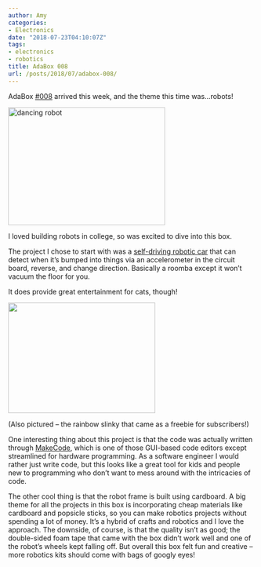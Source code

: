 ```yaml
---
author: Amy
categories:
- Electronics
date: "2018-07-23T04:10:07Z"
tags:
- electronics
- robotics
title: AdaBox 008
url: /posts/2018/07/adabox-008/
---
```


AdaBox <a href="https://learn.adafruit.com/adabox008/unboxing-adabox-008" target="_blank" rel="noopener">#008</a> arrived this week, and the theme this time was&#8230;robots!

<img class="alignnone size-medium" src="https://media.giphy.com/media/tczJoRU7XwBS8/giphy.gif" alt="dancing robot" width="320" height="240" />

I loved building robots in college, so was excited to dive into this box.

The project I chose to start with was a <a href="https://learn.adafruit.com/crickit-carnival-bumper-car-bot" target="_blank" rel="noopener">self-driving robotic car</a> that can detect when it&#8217;s bumped into things via an accelerometer in the circuit board, reverse, and change direction. Basically a roomba except it won&#8217;t vacuum the floor for you.

It does provide great entertainment for cats, though!

[<img class="alignnone size-medium wp-image-130" src="/wp-content/uploads/2018/07/IMG_20180722_183538-300x225.jpg" alt="" width="300" height="225" sizes="(max-width: 300px) 100vw, 300px" />](/wp-content/uploads/2018/07/IMG_20180722_183538.jpg)

(Also pictured &#8211; the rainbow slinky that came as a freebie for subscribers!)

One interesting thing about this project is that the code was actually written through <a href="https://makecode.adafruit.com/" target="_blank" rel="noopener">MakeCode</a>, which is one of those GUI-based code editors except streamlined for hardware programming. As a software engineer I would rather just write code, but this looks like a great tool for kids and people new to programming who don&#8217;t want to mess around with the intricacies of code.

The other cool thing is that the robot frame is built using cardboard. A big theme for all the projects in this box is incorporating cheap materials like cardboard and popsicle sticks, so you can make robotics projects without spending a lot of money. It&#8217;s a hybrid of crafts and robotics and I love the approach. The downside, of course, is that the quality isn&#8217;t as good; the double-sided foam tape that came with the box didn&#8217;t work well and one of the robot&#8217;s wheels kept falling off. But overall this box felt fun and creative &#8211; more robotics kits should come with bags of googly eyes!